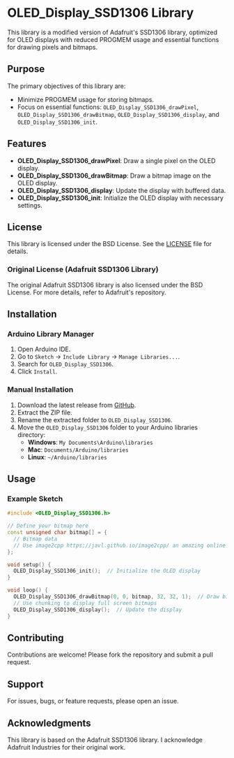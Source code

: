 # OLED_Display_SSD1306 Library

This library is a modified version of Adafruit's SSD1306 library, optimized for OLED displays with reduced PROGMEM usage and essential functions for drawing pixels and bitmaps.

## Purpose

The primary objectives of this library are:
- Minimize PROGMEM usage for storing bitmaps.
- Focus on essential functions: `OLED_Display_SSD1306_drawPixel`, `OLED_Display_SSD1306_drawBitmap`, `OLED_Display_SSD1306_display`, and `OLED_Display_SSD1306_init`.

## Features

- **OLED_Display_SSD1306_drawPixel**: Draw a single pixel on the OLED display.
- **OLED_Display_SSD1306_drawBitmap**: Draw a bitmap image on the OLED display.
- **OLED_Display_SSD1306_display**: Update the display with buffered data.
- **OLED_Display_SSD1306_init**: Initialize the OLED display with necessary settings.

## License

This library is licensed under the BSD License. See the [LICENSE](LICENSE) file for details.

### Original License (Adafruit SSD1306 Library)

The original Adafruit SSD1306 library is also licensed under the BSD License. For more details, refer to Adafruit's repository.

## Installation

### Arduino Library Manager

1. Open Arduino IDE.
2. Go to `Sketch` -> `Include Library` -> `Manage Libraries...`.
3. Search for `OLED_Display_SSD1306`.
4. Click `Install`.

### Manual Installation

1. Download the latest release from [GitHub](https://github.com/AbdulBasitKhatri/OLED_Display_SSD1306/releases).
2. Extract the ZIP file.
3. Rename the extracted folder to `OLED_Display_SSD1306`.
4. Move the `OLED_Display_SSD1306` folder to your Arduino libraries directory:
   - **Windows**: `My Documents\Arduino\libraries`
   - **Mac**: `Documents/Arduino/libraries`
   - **Linux**: `~/Arduino/libraries`

## Usage

### Example Sketch

```cpp
#include <OLED_Display_SSD1306.h>

// Define your bitmap here
const unsigned char bitmap[] = {
  // Bitmap data
  // Use image2cpp https://javl.github.io/image2cpp/ an amazing online tool to convert bitmaps to bytes
};

void setup() {
  OLED_Display_SSD1306_init();  // Initialize the OLED display
}

void loop() {
  OLED_Display_SSD1306_drawBitmap(0, 0, bitmap, 32, 32, 1);  // Draw bitmap at position (0, 0) and size of 32x32 pixels more than it will overload the RAM 
  // Use chunking to display full screen bitmaps
  OLED_Display_SSD1306_display();  // Update the display
}
```

## Contributing

Contributions are welcome! Please fork the repository and submit a pull request.

## Support

For issues, bugs, or feature requests, please open an issue.

## Acknowledgments

This library is based on the Adafruit SSD1306 library. I acknowledge Adafruit Industries for their original work.